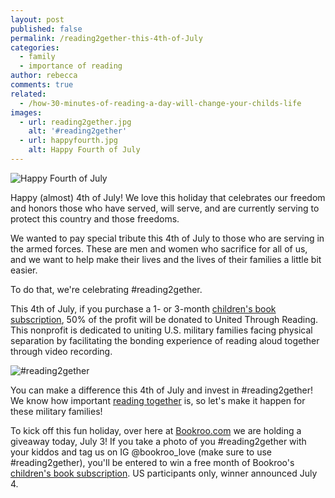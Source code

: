 ```yaml
---
layout: post
published: false
permalink: /reading2gether-this-4th-of-July
categories:
  - family
  - importance of reading
author: rebecca
comments: true
related:
  - /how-30-minutes-of-reading-a-day-will-change-your-childs-life
images:
  - url: reading2gether.jpg
    alt: '#reading2gether'
  - url: happyfourth.jpg
    alt: Happy Fourth of July
---
```

![Happy Fourth of July]({{site.baseurl}}/assets/img/posts/happyfourth.jpg)
 
Happy (almost) 4th of July! We love this holiday that celebrates our freedom and honors those who have served, will serve, and are currently serving to protect this country and those freedoms. 
 
We wanted to pay special tribute this 4th of July to those who are serving in the armed forces. These are men and women who sacrifice for all of us, and we want to help make their lives and the lives of their families a little bit easier.
 
To do that, we're celebrating #reading2gether. 
 
This 4th of July, if you purchase a 1- or 3-month [children's book subscription](https://bookroo.com/ "bookroo.com"), 50% of the profit will be donated to United Through Reading. This nonprofit is dedicated to uniting U.S. military families facing physical separation by facilitating the bonding experience of reading aloud together through video recording. 
 
![#reading2gether]({{site.baseurl}}/assets/img/posts/reading2gether.jpg)
 
You can make a difference this 4th of July and invest in #reading2gether! We know how important [reading together](https://blog.bookroo.com/how-30-minutes-of-reading-a-day-will-change-your-childs-life "HOW 30 MINUTES OF READING A DAY WILL CHANGE YOUR CHILD'S LIFE") is, so let's make it happen for these military families! 
 
To kick off this fun holiday, over here at [Bookroo.com](https://bookroo.com/ "bookroo.com") we are holding a giveaway today, July 3! If you take a photo of you #reading2gether with your kiddos and tag us on IG @bookroo_love (make sure to use #reading2gether), you'll be entered to win a free month of Bookroo's [children's book subscription](https://bookroo.com/ "bookroo.com"). US participants only, winner announced July 4. 
